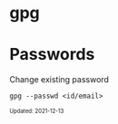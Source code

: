 gpg
===

# Passwords

Change existing password

```
gpg --passwd <id/email>
```

<sub><sup>Updated: 2021-12-13</sup></sub>
